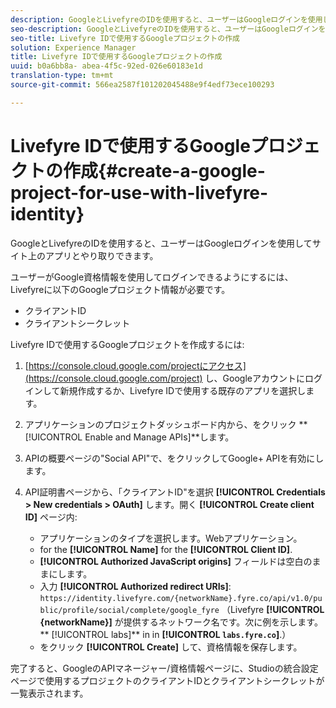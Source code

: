 ```yaml
---
description: GoogleとLivefyreのIDを使用すると、ユーザーはGoogleログインを使用してサイト上のアプリとやり取りできます。
seo-description: GoogleとLivefyreのIDを使用すると、ユーザーはGoogleログインを使用してサイト上のアプリとやり取りできます。
seo-title: Livefyre IDで使用するGoogleプロジェクトの作成
solution: Experience Manager
title: Livefyre IDで使用するGoogleプロジェクトの作成
uuid: b0a6bb8a- abea-4f5c-92ed-026e60183e1d
translation-type: tm+mt
source-git-commit: 566ea2587f101202045488e9f4edf73ece100293

---
```



# Livefyre IDで使用するGoogleプロジェクトの作成{#create-a-google-project-for-use-with-livefyre-identity}

GoogleとLivefyreのIDを使用すると、ユーザーはGoogleログインを使用してサイト上のアプリとやり取りできます。

ユーザーがGoogle資格情報を使用してログインできるようにするには、Livefyreに以下のGoogleプロジェクト情報が必要です。

* クライアントID
* クライアントシークレット

Livefyre IDで使用するGoogleプロジェクトを作成するには:

1. [https://console.cloud.google.com/projectにアクセス](https://console.cloud.google.com/project) し、Googleアカウントにログインして新規作成するか、Livefyre IDで使用する既存のアプリを選択します。
1. アプリケーションのプロジェクトダッシュボード内から、をクリック **[!UICONTROL Enable and Manage APIs]**します。
1. APIの概要ページの"Social API"で、をクリックしてGoogle+ APIを有効にします。
1. API証明書ページから、「クライアントID"を選択 **[!UICONTROL Credentials > New credentials > OAuth]** します。開く **[!UICONTROL Create client ID]** ページ内:

   * アプリケーションのタイプを選択します。Webアプリケーション。
   * for the **[!UICONTROL Name]** for the **[!UICONTROL Client ID]**.
   * **[!UICONTROL Authorized JavaScript origins]** フィールドは空白のままにします。
   * 入力 **[!UICONTROL Authorized redirect URIs]**: `https://identity.livefyre.com/{networkName}.fyre.co/api/v1.0/public/profile/social/complete/google_fyre` （Livefyre **[!UICONTROL {networkName}]** が提供するネットワーク名です。次に例を示します。** [!UICONTROL labs]** in in **[!UICONTROL `labs.fyre.co`]**.）
   * をクリック **[!UICONTROL Create]** して、資格情報を保存します。

完了すると、GoogleのAPIマネージャー/資格情報ページに、Studioの統合設定ページで使用するプロジェクトのクライアントIDとクライアントシークレットが一覧表示されます。
